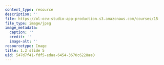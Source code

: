 ```yaml
---
content_type: resource
description: ''
file: https://ol-ocw-studio-app-production.s3.amazonaws.com/courses/15-s21-nuts-and-bolts-of-business-plans-january-iap-2014/547d7f41fdf5edaa64543670c6228aa0_1.2_slide_05.jpg
file_type: image/jpeg
image_metadata:
  caption: ''
  credit: ''
  image-alt: ''
resourcetype: Image
title: 1.2 slide 5
uid: 547d7f41-fdf5-edaa-6454-3670c6228aa0
---
```

